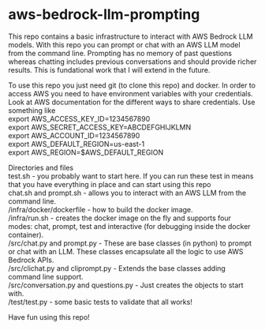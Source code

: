 # aws-bedrock-llm-prompting
This repo contains a basic infrastructure to interact with AWS Bedrock LLM models. With this repo you can prompt or chat with an AWS LLM model from the command line. Prompting has no memory of past questions whereas chatting includes previous conversations and should provide richer results. This is fundational work that I will extend in the future.

To use this repo you just need git (to clone this repo) and docker. In order to access AWS you need to have environment variables with your credentials. Look at AWS documentation for the different ways to share credentials. Use something like \
export AWS_ACCESS_KEY_ID=1234567890\
export AWS_SECRET_ACCESS_KEY=ABCDEFGHIJKLMN\
export AWS_ACCOUNT_ID=1234567890\
export AWS_DEFAULT_REGION=us-east-1\
export AWS_REGION=$AWS_DEFAULT_REGION

Directories and files\
test.sh - you probably want to start here. If you can run these test in means that you have everything in place and can start using this repo\
chat.sh and prompt.sh - allows you to interact with an AWS LLM from the command line.\
/infra/docker/dockerfile - how to build the docker image.\
/infra/run.sh - creates the docker image on the fly and supports four modes: chat, prompt, test and interactive (for debugging inside the docker container).\
/src/chat.py and prompt.py - These are base classes (in python) to prompt or chat with an LLM.  These classes encapsulate all the logic to use AWS Bedrock APIs.\
/src/clichat.py and cliprompt.py - Extends the base classes adding command line support.\
/src/conversation.py and questions.py - Just creates the objects to start with.\
/test/test.py - some basic tests to validate that all works!

Have fun using this repo!